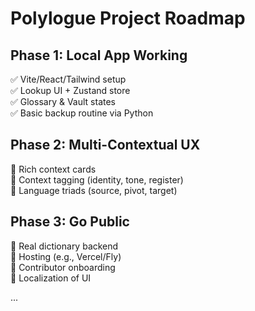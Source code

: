 # Polylogue Project Roadmap

## Phase 1: Local App Working
✅ Vite/React/Tailwind setup  
✅ Lookup UI + Zustand store  
✅ Glossary & Vault states  
✅ Basic backup routine via Python

## Phase 2: Multi-Contextual UX
🔲 Rich context cards  
🔲 Context tagging (identity, tone, register)  
🔲 Language triads (source, pivot, target)  

## Phase 3: Go Public
🔲 Real dictionary backend  
🔲 Hosting (e.g., Vercel/Fly)  
🔲 Contributor onboarding  
🔲 Localization of UI

...
